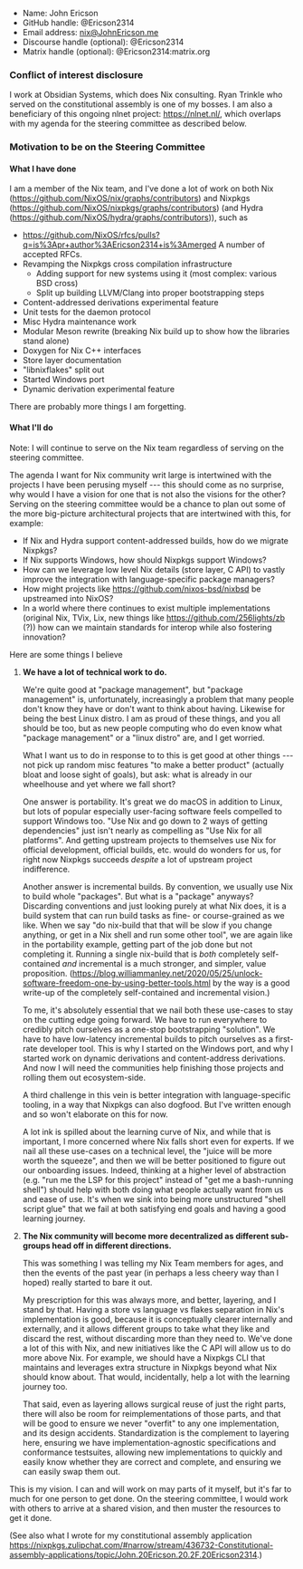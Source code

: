 - Name: John Ericson
- GitHub handle: @Ericson2314
- Email address: nix@JohnEricson.me
- Discourse handle (optional): @Ericson2314
- Matrix handle (optional): @Ericson2314:matrix.org

### Conflict of interest disclosure

I work at Obsidian Systems, which does Nix consulting. Ryan Trinkle who
served on the constitutional assembly is one of my bosses. I am also a
beneficiary of this ongoing nlnet project: <https://nlnet.nl/>, which
overlaps with my agenda for the steering committee as described below.

### Motivation to be on the Steering Committee

#### What I have done

I am a member of the Nix team, and I've done a lot of work on both Nix
(<https://github.com/NixOS/nix/graphs/contributors>) and Nixpkgs
(<https://github.com/NixOS/nixpkgs/graphs/contributors>) (and Hydra
(<https://github.com/NixOS/hydra/graphs/contributors>)), such as

- <https://github.com/NixOS/rfcs/pulls?q=is%3Apr+author%3AEricson2314+is%3Amerged>
  A number of accepted RFCs.
- Revamping the Nixpkgs cross compilation infrastructure
  - Adding support for new systems using it (most complex: various BSD
    cross)
  - Split up building LLVM/Clang into proper bootstrapping steps
- Content-addressed derivations experimental feature
- Unit tests for the daemon protocol
- Misc Hydra maintenance work
- Modular Meson rewrite (breaking Nix build up to show how the libraries
  stand alone)
- Doxygen for Nix C++ interfaces
- Store layer documentation
- "libnixflakes" split out
- Started Windows port
- Dynamic derivation experimental feature

There are probably more things I am forgetting.

#### What I'll do

Note: I will continue to serve on the Nix team regardless of serving on
the steering committee.

The agenda I want for Nix community writ large is intertwined with the
projects I have been perusing myself --- this should come as no
surprise, why would I have a vision for one that is not also the visions
for the other? Serving on the steering committee would be a chance to
plan out some of the more big-picture architectural projects that are
intertwined with this, for example:

- If Nix and Hydra support content-addressed builds, how do we migrate
  Nixpkgs?
- If Nix supports Windows, how should Nixpkgs support Windows?
- How can we leverage low level Nix details (store layer, C API) to
  vastly improve the integration with language-specific package
  managers?
- How might projects like <https://github.com/nixos-bsd/nixbsd> be
  upstreamed into NixOS?
- In a world where there continues to exist multiple implementations
  (original Nix, TVix, Lix, new things like
  <https://github.com/256lights/zb> (?)) how can we maintain standards
  for interop while also fostering innovation?

Here are some things I believe

1.  **We have a lot of technical work to do.**

    We're quite good at "package management", but "package management"
    is, unfortunately, increasingly a problem that many people don't
    know they have or don't want to think about having. Likewise for
    being the best Linux distro. I am as proud of these things, and you
    all should be too, but as new people computing who do even know what
    "package management" or a "linux distro" are, and I get worried.

    What I want us to do in response to to this is get good at other
    things --- not pick up random misc features "to make a better
    product" (actually bloat and loose sight of goals), but ask: what is
    already in our wheelhouse and yet where we fall short?

    One answer is portability. It's great we do macOS in addition to
    Linux, but lots of popular especially user-facing software feels
    compelled to support Windows too. "Use Nix and go down to 2 ways of
    getting dependencies" just isn't nearly as compelling as "Use Nix
    for all platforms". And getting upstream projects to themselves use
    Nix for official development, official builds, etc. would do wonders
    for us, for right now Nixpkgs succeeds *despite* a lot of upstream
    project indifference.

    Another answer is incremental builds. By convention, we usually use
    Nix to build whole "packages". But what is a "package" anyways?
    Discarding conventions and just looking purely at what Nix does, it
    is a build system that can run build tasks as fine- or
    course-grained as we like. When we say "do nix-build that that will
    be slow if you change anything, or get in a Nix shell and run some
    other tool", we are again like in the portability example, getting
    part of the job done but not completing it. Running a single
    nix-build that is *both* completely self-contained *and*
    incremental is a much stronger, and simpler, value proposition.
    (<https://blog.williammanley.net/2020/05/25/unlock-software-freedom-one-by-using-better-tools.html>
    by the way is a good write-up of the completely self-contained and
    incremental vision.)

    To me, it's absolutely essential that we nail both these use-cases
    to stay on the cutting edge going forward. We have to run everywhere
    to credibly pitch ourselves as a one-stop bootstrapping "solution".
    We have to have low-latency incremental builds to pitch ourselves as
    a first-rate developer tool. This is why I started on the Windows
    port, and why I started work on dynamic derivations and
    content-address derivations. And now I will need the communities
    help finishing those projects and rolling them out ecosystem-side.

    A third challenge in this vein is better integration with
    language-specific tooling, in a way that Nixpkgs can also dogfood.
    But I've written enough and so won't elaborate on this for now.

    A lot ink is spilled about the learning curve of Nix, and while that
    is important, I more concerned where Nix falls short even for
    experts. If we nail all these use-cases on a technical level, the
    "juice will be more worth the squeeze", and then we will be better
    positioned to figure out our onboarding issues. Indeed, thinking at
    a higher level of abstraction (e.g. "run me the LSP for this
    project" instead of "get me a bash-running shell") should help with
    both doing what people actually want from us and ease of use. It's
    when we sink into being more unstructured "shell script glue" that
    we fail at both satisfying end goals and having a good learning
    journey.

2.  **The Nix community will become more decentralized as different
    sub-groups head off in different directions.**

    This was something I was telling my Nix Team members for ages, and
    then the events of the past year (in perhaps a less cheery way than
    I hoped) really started to bare it out.

    My prescription for this was always more, and better, layering, and
    I stand by that. Having a store vs language vs flakes separation in
    Nix's implementation is good, because it is conceptually clearer
    internally and externally, and it allows different groups to take
    what they like and discard the rest, without discarding more than
    they need to. We've done a lot of this with Nix, and new initiatives
    like the C API will allow us to do more above Nix. For example, we
    should have a Nixpkgs CLI that maintains and leverages extra
    structure in Nixpkgs beyond what Nix should know about. That would,
    incidentally, help a lot with the learning journey too.

    That said, even as layering allows surgical reuse of just the right
    parts, there will also be room for reimplementations of those parts,
    and that will be good to ensure we never "overfit" to any one
    implementation, and its design accidents. Standardization is the
    complement to layering here, ensuring we have
    implementation-agnostic specifications and conformance testsuites,
    allowing new implementations to quickly and easily know whether they
    are correct and complete, and ensuring we can easily swap them
    out.

This is my vision. I can and will work on may parts of it myself, but
it's far to much for one person to get done. On the steering committee,
I would work with others to arrive at a shared vision, and then muster
the resources to get it done.

(See also what I wrote for my constitutional assembly application
<https://nixpkgs.zulipchat.com/#narrow/stream/436732-Constitutional-assembly-applications/topic/John.20Ericson.20.2F.20Ericson2314>.)
